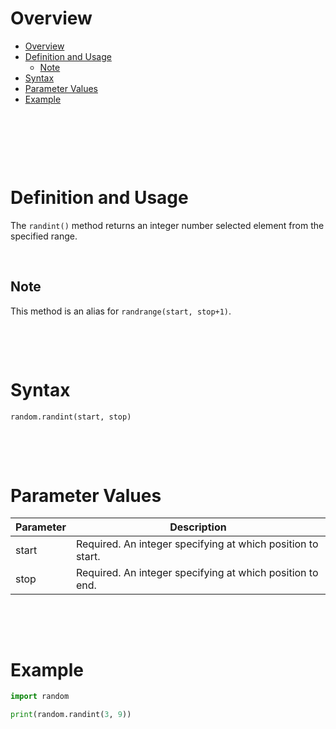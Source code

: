 # Overview

- [Overview](#overview)
- [Definition and Usage](#definition-and-usage)
  - [Note](#note)
- [Syntax](#syntax)
- [Parameter Values](#parameter-values)
- [Example](#example)

&nbsp;

&nbsp;

&nbsp;

# Definition and Usage

The `randint()` method returns an integer number selected element from the specified range.

&nbsp;

## Note

This method is an alias for `randrange(start, stop+1)`.

&nbsp;

&nbsp;

# Syntax

```py
random.randint(start, stop)
```

&nbsp;

&nbsp;

# Parameter Values

| Parameter | Description                                                 |
| --------- | ----------------------------------------------------------- |
| start     | Required. An integer specifying at which position to start. |
| stop      | Required. An integer specifying at which position to end.   |

&nbsp;

&nbsp;

# Example

```python
import random

print(random.randint(3, 9))
```

&nbsp;

&nbsp;

&nbsp;

